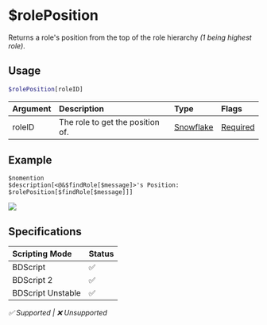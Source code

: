 # $rolePosition
Returns a role's position from the top of the role hierarchy *(1 being highest role)*.

## Usage
```php
$rolePosition[roleID]
```

| Argument | Description | Type | Flags |
| :---- | :---- | :---- | :---- |
| roleID | The role to get the position of. | [Snowflake](/src/resources/arguments/types.md#snowflake) | [Required](/src/resources/arguments/flags.md#required)

## Example
```
$nomention
$description[<@&$findRole[$message]>'s Position: $rolePosition[$findRole[$message]]]
```
![](https://user-images.githubusercontent.com/69215413/126246527-d3ca814d-8c7d-4acf-bb1e-ec7286c741f0.png)

## Specifications
| Scripting Mode | Status
| :---- | :---- |
| BDScript | ✅ |
| BDScript 2 | ✅ |
| BDScript Unstable | ✅ |

*✅ Supported | ❌ Unsupported*